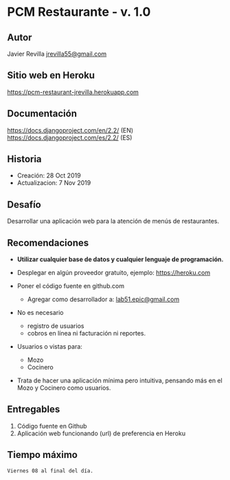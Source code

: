 # PCM Restaurante - v. 1.0



## Autor
Javier Revilla
jrevilla55@gmail.com


## Sitio web en Heroku
https://pcm-restaurant-jrevilla.herokuapp.com


## Documentación
https://docs.djangoproject.com/en/2.2/	(EN)
https://docs.djangoproject.com/es/2.2/	(ES)


## Historia
- Creación:         28 Oct 2019
- Actualizacion:   7 Nov 2019



Desafío 
--------
Desarrollar una aplicación web para la atención de menús de restaurantes.


Recomendaciones
----------------
- **Utilizar cualquier base de datos y cualquier lenguaje de programación.**

- Desplegar en algún proveedor gratuito, ejemplo: https://heroku.com 

- Poner el código fuente en github.com
	- Agregar como desarrollador a: lab51.epic@gmail.com 


- No es necesario 
	- registro de usuarios
	- cobros en línea ni facturación ni reportes. 

- Usuarios o vistas para:
	- Mozo 
	- Cocinero 

- Trata de hacer una aplicación mínima pero intuitiva, pensando más en el Mozo y Cocinero como usuarios.


## Entregables
1. Código fuente en Github
2. Aplicación web funcionando (url) de preferencia en Heroku


## Tiempo máximo
	Viernes 08 al final del día.


